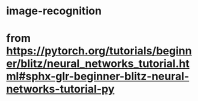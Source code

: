 # image-recognition

# from https://pytorch.org/tutorials/beginner/blitz/neural_networks_tutorial.html#sphx-glr-beginner-blitz-neural-networks-tutorial-py



